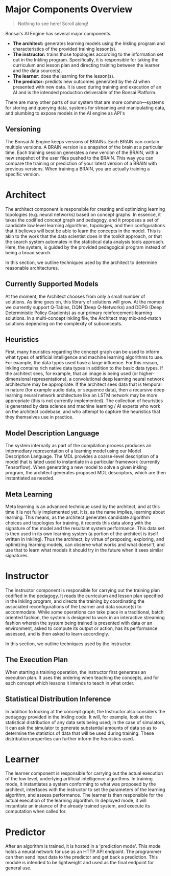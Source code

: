 # Major Components Overview

> Nothing to see here! Scroll along!

Bonsai's AI Engine has several major components.

* **The architect:** generates learning models using the Inkling program and characteristics of the provided training lesson(s).
* **The instructor:** trains those topologies according to the information set out in the Inkling program. Specifically, it is responsible for taking the curriculum and lesson plan and directing training between the learner and the data source(s).
* **The learner:** does the learning for the lesson(s).
* **The predictor:** predicts new outcomes generated by the AI when presented with new data. It is used during training and execution of an AI and is the intended production deliverable of the Bonsai Platform.

There are many other parts of our system that are more common—systems for storing and querying data, systems for streaming and manipulating data, and plumbing to expose models in the AI engine as API's

## Versioning

The Bonsai AI Engine keeps versions of BRAINs. Each BRAIN can contain multiple versions. A BRAIN version is a snapshot of the brain at a particular time. Each training session generates a new version of the BRAIN, with a new snapshot of the user files pushed to the BRAIN. This way you can compare the training or prediction of your latest version of a BRAIN with previous versions. When training a BRAIN, you are actually training a specific version.

# Architect

The architect component is responsible for creating and optimizing learning topologies (e.g. neural networks) based on concept graphs. In essence, it takes the codified concept graph and pedagogy, and it proposes a set of candidate low level learning algorithms, topologies, and their configurations that it believes will best be able to learn the concepts in the model. This is akin to the work that the data scientist does in the toolkit approach, or that the search system automates in the statistical data analysis tools approach. Here, the system, is guided by the provided pedagogical program instead of being a broad search.

In this section, we outline techniques used by the architect to determine reasonable architectures.

## Currently Supported Models

At the moment, the Architect chooses from only a small number of solutions. As time goes on, this library of solutions will grow. At the moment we currently support Q-Tables, DQN (Deep Q-Networks) and DDPG (Deep Deterministic Policy Gradients) as our primary reinforcement-learning solutions. In a multi-concept inkling file, the Architect may mix-and-match solutions depending on the complexity of subconcepts.

## Heuristics

First, many heuristics regarding the concept graph can be used to inform what types of artificial intelligence and machine learning algorithms to use. For example, the data types used have a large influence. For this reason, Inkling contains rich native data types in addition to the basic data types. If the architect sees, for example, that an image is being used (or higher-dimensional representations), a convolutional deep learning neural network architecture may be appropriate. If the architect sees data that is temporal in nature (for example audio data, or sequence data), then a recursive deep learning neural network architecture like an LSTM network may be more appropriate (this is not currently implemented). The collection of heuristics is generated by data science and machine learning / AI experts who work on the architect codebase, and who attempt to capture the heuristics that they themselves use in practice.

## Model Description Language

The system internally as part of the compilation process produces an intermediary representation of a learning model using our Model Description Language. The MDL provides a coarse-level description of a model that is lated used to instantiate in a particular framework (currently Tensorflow). When generating a new model to solve a given inkling program, the architect generates proposed MDL descriptors, which are then instantiated as needed. 

## Meta Learning

Meta learning is an advanced technique used by the architect, and at this time it is not fully implemented yet. It is, as the name implies, learning about learning. This means, as the architect generates candidate algorithm choices and topologies for training, it records this data along with the signature of the model and the resultant system performance. This data set is then used in its own learning system (a portion of the architect is itself written in Inkling). Thus the architect, by virtue of proposing, exploring, and optimizing learning models, can observe what works and what doesn't, and use that to learn what models it should try in the future when it sees similar signatures.



# Instructor

The instructor component is responsible for carrying out the training plan codified in the pedagogy. It reads the curriculum and lesson plan specified in the Inkling program, and directs the training by coordinating the associated reconfigurations of the Learner and data source(s) to accommodate. While some operations can take place in a traditional, batch oriented fashion, the system is designed to work in an interactive streaming fashion wherein the system being trained is presented with data or an environment, asked to compute its output or action, has its performance assessed, and is then asked to learn accordingly.

In this section, we outline techniques used by the instructor.

## The Execution Plan

When starting a training operation, the instructor first generates an execution plan. It uses this ordering when teaching the concepts, and for each concept which lessons it intends to teach in what order. 

## Statistical Distribution Inference

In addition to looking at the concept graph, the Instructor also considers the pedagogy provided in the Inkling code. It will, for example, look at the statistical distribution of any data sets being used; in the case of simulators, it can ask the simulator to generate substantial amounts of data so as to determine the statistics of data that will be used during training. These distribution properties can further inform the heuristics used.



# Learner

The learner component is responsible for carrying out the actual execution of the low level, underlying artificial intelligence algorithms. In training mode, it instantiates a system conforming to what was proposed by the architect, interfaces with the instructor to set the parameters of the learning algorithm, and assess performance. The learner is then responsible for the actual execution of the learning algorithm. In deployed mode, it will instantiate an instance of the already trained system, and execute its computation when called for.



# Predictor

After an algorithm is trained, it is hosted in a 'prediction mode'. This mode holds a neural network for use as an HTTP API endpoint. The programmer can then send input data to the predictor and get back a prediction. This module is intended to be lightweight and used as the final endpoint for general use.
